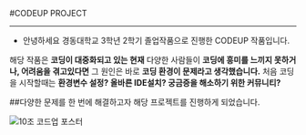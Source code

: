 #CODEUP PROJECT
- - -
+ 안녕하세요 경동대학교 3학년 2학기 졸업작품으로 진행한 CODEUP 작품입니다.

해당 작품은 __코딩이 대중화되고 있는 현재__ 다양한 사람들이 __코딩에 흥미를 느끼지 못하거나, 어려움을 겪고있다면__
그 원인은 바로 __코딩 환경이 문제라고 생각했습니다.__ 처음 코딩을 시작할때는 __환경변수 설정? 올바른 IDE설치? 궁금증을 해소하기 위한 커뮤니티?__

##다양한 문제를 한 번에 해결하고자 해당 프로젝트를 진행하게 되었습니다.


![10조 코드업 포스터](https://github.com/user-attachments/assets/1bd9ce0a-a67d-45fa-a687-e2c38e46c90b)
